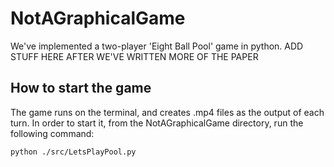 # NotAGraphicalGame

We've implemented a two-player 'Eight Ball Pool' game in python. ADD STUFF HERE AFTER WE'VE WRITTEN MORE OF THE PAPER

## How to start the game

The game runs on the terminal, and creates .mp4 files as the output of each turn. In order to start it, from the NotAGraphicalGame directory, run the following command:

```bash
python ./src/LetsPlayPool.py
```

